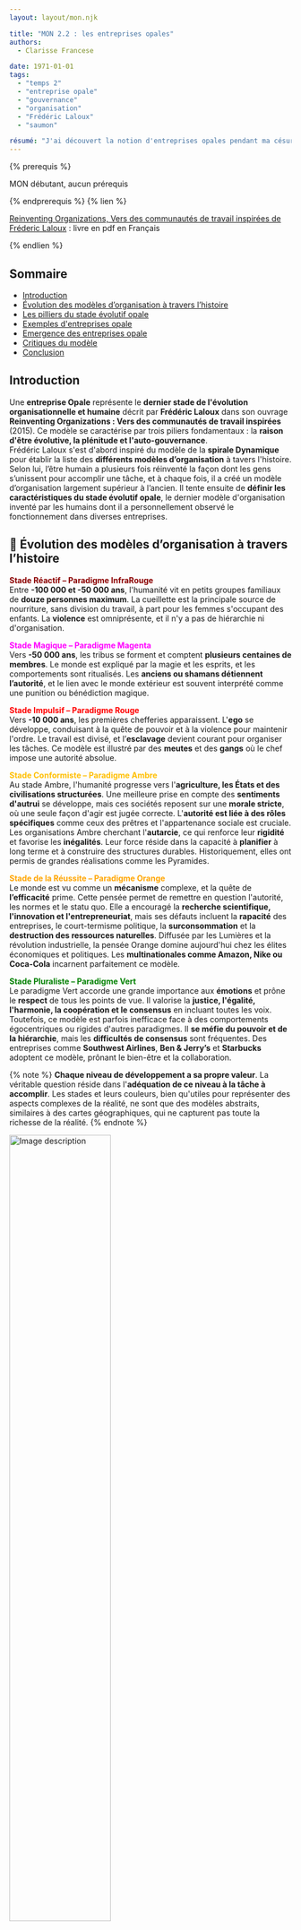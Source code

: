 ```yaml
---
layout: layout/mon.njk

title: "MON 2.2 : les entreprises opales"
authors:
  - Clarisse Francese

date: 1971-01-01
tags: 
  - "temps 2"
  - "entreprise opale"
  - "gouvernance"
  - "organisation"
  - "Frédéric Laloux"
  - "saumon"

résumé: "J'ai découvert la notion d'entreprises opales pendant ma césure et j'ai lu un bouquin passionant sur ce sujet de Frédéric Laloux : Reinventing Organizations, Vers des communautés de travail inspirées. Je compte résumer tous les concepts cléfs de ce type d'entreprise que je trouve révolutionnaire."
---
```


{% prerequis %}

MON débutant, aucun prérequis

{% endprerequis %}
{% lien %}

[Reinventing Organizations, Vers des communautés de travail inspirées de Fréderic Laloux](https://media.electre-ng.com/extraits/extrait-id/bfb3a40fc45066f85e8632858a65ca7c2bf202e4c3c721909da6befb299a1551.pdf) : livre en pdf en Français

{% endlien %}

## Sommaire

- [Introduction](#def)
- [Évolution des modèles d’organisation à travers l’histoire](#ev)
- [Les pilliers du stade évolutif opale](#op)
- [Exemples d'entreprises opale](#exemple)
- [Emergence des entreprises opale](#emer)
- [Critiques du modèle](#cri)
- [Conclusion](#ccl)

<h2 id=def> Introduction</h2>

Une **entreprise Opale** représente le **dernier stade de l'évolution organisationnelle et humaine** décrit par **Frédéric Laloux** dans son ouvrage **Reinventing Organizations : Vers des communautés de travail inspirées** (2015). Ce modèle se caractérise par trois piliers fondamentaux : la **raison d'être évolutive, la plénitude et l'auto-gouvernance**.  
Frédéric Laloux s'est d'abord inspiré du modèle de la **spirale Dynamique** pour établir la liste des **différents modèles d’organisation** à tavers l'histoire. Selon lui, l’être humain a plusieurs fois réinventé la façon dont les gens s’unissent pour accomplir une tâche, et à chaque fois, il a créé un modèle d’organisation largement supérieur à l’ancien. Il tente ensuite de **définir les caractéristiques du stade évolutif opale**, le dernier modèle d'organisation inventé par les humains dont il a personnellement observé le fonctionnement dans diverses entreprises.

<h2 id=ev> 📅 Évolution des modèles d’organisation à travers l’histoire</h2>

<b style="color: #8B0000;">Stade Réactif – Paradigme InfraRouge</b>  
Entre **-100 000 et -50 000 ans**, l'humanité vit en petits groupes familiaux de **douze personnes maximum**. La cueillette est la principale source de nourriture, sans division du travail, à part pour les femmes s'occupant des enfants. La **violence** est omniprésente, et il n'y a pas de hiérarchie ni d'organisation.

<b style="color: magenta;">Stade Magique – Paradigme Magenta</b>  
Vers **-50 000 ans**, les tribus se forment et comptent **plusieurs centaines de membres**. Le monde est expliqué par la magie et les esprits, et les comportements sont ritualisés. Les **anciens ou shamans détiennent l’autorité**, et le lien avec le monde extérieur est souvent interprété comme une punition ou bénédiction magique.

<b style="color: red;">Stade Impulsif – Paradigme Rouge</b>  
Vers **-10 000 ans**, les premières chefferies apparaissent. L'**ego** se développe, conduisant à la quête de pouvoir et à la violence pour maintenir l'ordre. Le travail est divisé, et l’**esclavage** devient courant pour organiser les tâches. Ce modèle est illustré par des **meutes** et des **gangs** où le chef impose une autorité absolue.

<b style="color: #FFBF00;">Stade Conformiste – Paradigme Ambre</b>  
Au stade Ambre, l'humanité progresse vers l'**agriculture, les États et des civilisations structurées**. Une meilleure prise en compte des **sentiments d'autrui** se développe, mais ces sociétés reposent sur une **morale stricte**, où une seule façon d'agir est jugée correcte. L'**autorité est liée à des rôles spécifiques** comme ceux des prêtres et l'appartenance sociale est cruciale. Les organisations Ambre cherchant l'**autarcie**, ce qui renforce leur **rigidité** et favorise les **inégalités**. Leur force réside dans la capacité à **planifier** à long terme et à construire des structures durables. Historiquement, elles ont permis de grandes réalisations comme les Pyramides.

<b style="color: orange;">Stade de la Réussite – Paradigme Orange</b>  
Le monde est vu comme un **mécanisme** complexe, et la quête de **l’efficacité** prime. Cette pensée permet de remettre en question l'autorité, les normes et le statu quo. Elle a encouragé la **recherche scientifique, l'innovation et l'entrepreneuriat**, mais ses défauts incluent la **rapacité** des entreprises, le court-termisme politique, la **surconsommation** et la **destruction des ressources naturelles**. Diffusée par les Lumières et la révolution industrielle, la pensée Orange domine aujourd'hui chez les élites économiques et politiques. Les **multinationales comme Amazon, Nike ou Coca-Cola** incarnent parfaitement ce modèle.

<b style="color: green;">Stade Pluraliste – Paradigme Vert</b>  
Le paradigme Vert accorde une grande importance aux **émotions** et prône le **respect** de tous les points de vue. Il valorise la **justice, l'égalité, l'harmonie, la coopération et le consensus** en incluant toutes les voix. Toutefois, ce modèle est parfois inefficace face à des comportements égocentriques ou rigides d'autres paradigmes. Il **se méfie du pouvoir et de la hiérarchie**, mais les **difficultés de consensus** sont fréquentes. Des entreprises comme **Southwest Airlines**, **Ben & Jerry’s** et **Starbucks** adoptent ce modèle, prônant le bien-être et la collaboration.

{% note %}
**Chaque niveau de développement a sa propre valeur**. La véritable question réside dans l'**adéquation de ce niveau à la tâche à accomplir**. Les stades et leurs couleurs, bien qu'utiles pour représenter des aspects complexes de la réalité, ne sont que des modèles abstraits, similaires à des cartes géographiques, qui ne capturent pas toute la richesse de la réalité.
{% endnote %}

<img src="frise paradigme.png" width="60%" alt="Image description">

Cette frise issue directement du livre révèle une réalité fascinante : **jamais auparavant autant de personnes n’ont vécu dans des paradigmes aussi variés simultanément** ! Des structures Rouges, Ambres, Oranges et Vertes coexistent dans une même ville, chacune fonctionnant selon ses propres principes et valeurs. Les **systèmes de rémunération** de chaque entreprise illustrent bien la diversité des paradigmes :

- Un **patron qui modifie les salaires** à sa guise incarne le modèle <b style="color: red;">Impulsif Rouge</b> . 
- Des **salaires fixes, basés sur la hiérarchie ou les diplômes**, reflètent le <b style="color: #FFBF00;">Conformiste Ambre</b>.  
- L’attribution de **primes individuelles liées à des objectifs** traduit la logique de la <b style="color: orange;">Réussite Orange</b> .  
- Enfin, des **primes d’équipe** mettent en avant la coopération chère au <b style="color: green;">Pluraliste Vert</b> .  

{% details "Tableau récapitulatif des différents modèles d’organisation" %}

| Organisation   | Exemples actuels  | Révolutions clés  | Métaphore   |
|-------------|-------------|-------------|-------------|
| <b style="color: red;">Impulsif Rouge</b> :  Le chef exerce son pouvoir sans relâche afin de garder ses troupes dans le rang. La peur est le ciment de l’organisation. Grande réactivité, court- termisme. Adaptées aux environnements chaotiques.   | Mafia ; Gangs des rues ; Milices tribales   | Division du travail + Autorité    | Une meute de loups    |
| <b style="color: #FFBF00;">Conformiste Ambre</b> Rôles très définis au sein d’une pyramide hiérarchique. Autorité et contrôle descendants. Valorisation de la stabilité, garantie par des processus rigoureux. Le futur est la répétition du passé.    |  L’Église catholique ; Organisations	militaires ; La	plupart	des	organismes gouvernementaux ; Écoles publiques   |   Rôles officiels + Processus | Une armée    |
| <b style="color: orange;">Réussite Orange</b> L’objectif est de battre les concurrents, de faire de la croissance et du profit. L’innovation est la solution pour rester en tête. Management par objectifs.    | 	Groupes	multinationaux   |   Innovation + Responsabilité + Méritocratie  | Une mécanique   |
| <b style="color: green;">Pluraliste Vert</b>  Au sein de la pyramide hiérarchique classique, l’accent est mis sur la culture et l’autonomie afin d’obtenir des salariés une motivation extraordinaire.    | Entreprises centrées sur une culture (Southwest Airlines, Ben & Jerry’s, Starbucks etc.)   | Autonomisation + Culture centrée sur les valeurs + Prise en compte des parties prenantes  | Une famille   |
| **Evolutif opale**  | **?**   | **?** | **?**  |
{% enddetails %}

<h2 id=op> 📖 Les pilliers du stade évolutif opale</h2>

Maintenant que nous avons exploré les modèles organisationnels précédents, tournons-nous vers le prochain stade de l’évolution humaine, que **Frédéric Laloux** désigne sous le nom de **stade Évolutif Opale**. Ce stade correspond à ce que **Maslow** décrit comme "**l’accomplissement de soi**" dans sa célèbre pyramide des besoins.

À ce niveau, nous prenons du recul par rapport à nos peurs et désirs, qui orientent souvent nos vies. En nous **détachant de notre ego**, nous accédons à des aspects plus profonds et sages de nous-mêmes. Les décisions ne sont plus prises en fonction de critères extérieurs, mais sur la base de ce qui résonne intérieurement. La question devient : **est-ce aligné avec mes valeurs ? Est-ce que cela contribue positivement au monde ?**  
L’ordre des priorités s’inverse alors : **le succès devient une conséquence d’une vie épanouissante, plutôt qu’un objectif en soi**. Les individus au stade Opale se consacrent à la découverte de leur vocation et recherchent des organisations qui ont un but clair et noble. Le **sens**, plus que le profit ou la part de marché, devient alors le principal critère de décision. Les entreprises Opale cherchent à **favoriser l'authenticité et l’esprit de groupe**, en offrant un environnement où chacun peut être pleinement soi-même tout en créant des relations enrichissantes.

🫀 **Métaphore d'organisme vivant** :  
Les organisations Opale rejettent les métaphores traditionnelles : la *mécanique* de la Réussite Orange, axée sur l’efficacité, et la *famille* du Pluraliste Vert, centrée sur les relations. Elles adoptent l'image d'**organismes vivants** pour caractériser leur souplesse et leur adaptabilité. Trois avancées majeures les distinguent : **autogouvernance**, **quête de plénitude** et **raison d’être évolutive**.

### 1️⃣ L'autogouvernance

Les entreprises Opale abandonnent la hiérarchie pyramidale au profit de **structures décentralisées**. Les décisions sont prises de manière **collaborative** et fluide, chaque individu disposant d’une réelle **autonomie** dans son rôle. On y retrouve plusieurs principes clés :

- **Absence de chefs formels et d'organigramme** : Les rôles de leadership émergent naturellement en fonction des besoins, plutôt que d’être imposés par un organigramme.
- **Réduction des fonctions support** : Les tâches administratives, comme la gestion RH ou la comptabilité, sont simplifiées ou partagées entre les équipes, évitant des départements centralisés encombrants.
- **Systèmes de coordination souples** : La communication entre équipes repose sur la confiance et des outils collaboratifs, minimisant les réunions inutiles et les procédures lourdes.

{% details "Processus de l'autogouvernance opale et comparaison avec le modèle orange" %}

| **Thème**   | **Entreprise Opale**  | **Entreprise Orange** |
|------------------------------|-----------------------------------|-----------------------------------|
| **Hiérarchie pyramidale**     | Équipes autonomes                 | Machinerie pesante                |
| **Fonctions support**         | Rôles fluides et élémentaires à la place des descriptions de poste figées | Pléthore de fonctions centrales : RH, informatique, achats, finances, contrôle, qualité, sécurité, gestion du risque, etc. |
| **Coordination**              |  Pas de réunion de comité exécutif, réunions en fonction des besoins | Réunions à date fixe à tous les niveaux       |
| **Prise de décision**         | Processus totalement décentralisé sur la base de la sollicitation d’avis ou des mécanismes de décisions holocratiques | En haut de la pyramide avec possibilité d'invalidation par un supérieur |
| **Gestion de crise**          | Communication transparente, tout le monde impliqué dans la décision | Des petits groupes de conseillers se rencontrent pour accompagner le DG dans sa prise de décisions |
| **Achats et investissements** | Tout le monde peut engager une dépense, sous réserve d’avoir sollicité les avis | Seuils d’autorisation en fonction du niveau hiérarchique |
| **Circuits d’information**    | Toute l’information est accessible à tous en temps réel, y compris les finances et les rémunérations | L’information est le pouvoir et n’est diffusée qu’à ceux qui en ont besoin |
| **Résolution de conflits**    | Méthode de résolution de conflits par étapes | Pas de méthode de résolution de conflits |
| **Attribution des rôles**     | Pas de promotions mais réorganisation fluide des rôles | La course aux promotions débouche sur des stratégies politiques |
| **Gestion de la performance** | Accent sur la performance collective | Accent sur la performance individuelle |
| **Rémunérations**             | Auto-évaluation du niveau de salaire avec péréquation par les pairs | Décision prise par le supérieur hiérarchique |
| **Licenciements**             | Très rare, résolu par médiation avant tout | C’est le patron qui autorise le licenciement avec l’accord des RH |
{% enddetails %}

### 2️⃣ La quête de la plénitude

Les entreprises opales valorisent l’**authenticité** et encouragent les employés à exprimer toutes les dimensions de leur être – émotionnelle, spirituelle et créative. Ces environnements de travail visent à dépasser les conventions traditionnelles pour permettre à chacun de **s’épanouir** pleinement. Voici quelques principes clés :

- **Inviter notre humanité au travail avec des cadres de travail protecteurs** : Les organisations Opale favorisent l’expression authentique de soi au travail loin des rôles imposés par des structures traditionnelles. Les espaces de travail sont conçus pour être accueillants et sûrs.
  
- **Espaces de recueillement** : Des lieux sont dédiés à l’introspection, où les collaborateurs peuvent se recentrer, méditer ou simplement se reposer.
  
- **Narration** : L’organisation encourage l’utilisation de récits pour renforcer la compréhension mutuelle et la cohésion.

{% details "Processus de la quête de la plénitude opale et comparaison avec le modèle orange" %}

| **Thème**                      | **Entreprise Opale**                                               | **Entreprise Orange**                                               |
|---------------------------------|---------------------------------------------------------------------|---------------------------------------------------------------------|
| **Bâtiments**                   | Espaces chaleureux, décorés par les salariés, ouverts aux enfants, aux animaux et à la nature. Pas de signes statutaires. | Bâtiments professionnels standardisés et sans âme. Nombreux signes statutaires. |
| **Valeurs et règle du jeu**     | Des valeurs claires, traduites en règles du jeu explicites, définissant les comportements (in)acceptables. Méthodes de questionnement permanent des valeurs et des règles du jeu. | Des valeurs qui se résument souvent à une affiche sur le mur. |
| **Espaces d’introspection**     | Lieu de silence. Méditation en groupe et temps de silence. Moments d’introspection en grands groupes. Supervision d’équipe et coaching par les pairs. | - |
| **Sentiment d’appartenance**    | Storytelling comme point d’appui pour se révéler et construire le sentiment d’appartenance. | - |
| **Descriptions et intitulés de poste** | Pas de description de poste pour obliger chacun à modeler ses rôles en fonction de sa personnalité. | Intitulés de poste à valeur prescriptive et signes statutaires. |
| **Engagement sur le temps de travail** | Discussion franche sur le temps de travail par rapport aux autres obligations importantes de la vie. | - |
| **Conflits**                    | Processus de résolution de conflits en plusieurs temps. Formation de tous les salariés à la résolution de conflits. Institutionnalisation de moments réservés à soulever les conflits et à les résoudre. | - |
| **Réunions**                    | Règles spécifiques pour tenir l’ego en bride et s’assurer que chacun peut faire entendre sa voix. | Réunions fréquentes mais peu de règles de réunions. |
| **Initiatives sociétales et environnementales** | L’intégrité comme critère interne : qu’est-ce qu’il est juste de faire ? Répartition de la prise d’initiative ; chacun décide de ce qu’il est juste de faire. | L’argent comme critère externe : seulement si ça ne coûte pas cher. Seuls les échelons les plus élevés peuvent prendre des initiatives ayant des conséquences financières. |
| **Recrutement**                 | Entretiens menés par les futurs collègues. Accent mis sur la correspondance avec l’entreprise et sa raison d’être. | Entretien mené par un personnel RH formé. Accent mis sur la correspondance à la définition de poste. |
| **Intégration**                 | Formation sérieuse en compétences relationnelles et en culture d’entreprise. Programme de rotation pour s’immerger dans l’entreprise. | Processus essentiellement administratif. |
| **Formation**                   | Liberté de choix des formations et responsabilité personnelle. Formations très importantes à la culture d’entreprise pour tous les salariés. | Parcours conçus par les RH. Essentiellement des formations techniques et managériales. |
| **Management de la performance** | Exploration personnelle de son parcours d’apprentissage et de sa vocation. | Consiste en photographies qui se veulent objectives des performances passées. |
| **Licenciement**                | Accompagnement bienveillant pour faire du licenciement une occasion d’apprendre. | Processus essentiellement juridique et financier. |
{% enddetails %}

### 3️⃣ Raison d'être évolutive

Plutôt que de se focaliser sur des objectifs rigides comme le profit, ces organisations s’orientent autour d’une **mission** significative et adaptable. Cette raison d’être, comparable à l’instinct de survie d’un organisme vivant, **guide leurs choix** et **évolue** avec le temps et les circonstances. Voilà quelques principes clés :

- **Concurrence, parts de marché et croissance** : Plutôt que de se focaliser sur la compétition, elles adoptent une approche collaborative et durable. Leur objectif est une croissance alignée avec leur raison d’être, plutôt que d’accumuler des parts de marché.

- **Profit** : Le profit est perçu comme un moyen de soutenir la mission, et non comme une fin en soi. L’équilibre est recherché entre la performance financière et les impacts positifs sur la société et l’environnement.

- **Prise de décision** : Les choix stratégiques sont fondés sur l’alignement avec la mission de l’entreprise, avec une attention particulière à la transparence et à l’implication des employés dans le processus.

- **Stratégie organique** : Au lieu de suivre des plans fixes, la stratégie devient un processus flexible, adaptatif et réactif aux besoins et aux opportunités, tout en restant fidèle à la mission.

- **Relations avec clients et fournisseurs** : L’accent est mis sur la confiance, la transparence et des partenariats durables, visant à créer une valeur mutuelle plutôt qu’à rechercher des bénéfices à court terme.

{% details "Processus de la raison d'être évolutive opale et comparaison avec le modèle orange" %}
| **Thème**                      | **Entreprise Opale**                                               | **Entreprise Orange**                                               |
|---------------------------------|---------------------------------------------------------------------|---------------------------------------------------------------------|
| **Concept du projet**           | L’entreprise est considérée comme une entité vivante dotée de sa finalité, de son projet propre. | Le projet primordial est la sauvegarde de l’entreprise (quoi que prétende la profession de foi). |
| **Stratégie**                   | La stratégie émerge naturellement de l’intelligence collective de salariés autonomes. | Le cap stratégique est fixé par la direction. |
| **Prise de décision**           | Outils d’écoute du projet : chacun capte des signaux ; grandes assemblées ; méditation, visualisation guidée, etc. Réponse aux incitations extérieures. | Pas d’outils d’écoute du projet ; se protéger de la concurrence est le moteur principal de la décision. |
| **Concurrence**                 | Le concept de concurrence n’a pas de sens. Les « concurrents » sont impliqués dans la poursuite du projet. | Les concurrents sont les ennemis qui nous poussent à agir. |
| **Croissance et part de marché**| N’ont de sens que s’ils contribuent à la réalisation du projet. | Moteurs principaux de la réussite. |
| **Profit**                      | Indicateur indirect : le profit vient naturellement si l’on fait ce qui est juste. | Indicateur principal. |
| **Marketing et développement produits** | Priorité à l’intérieur : c’est la mission qui définit l’offre. L’intuition et la beauté sont les guides. | Priorité à l’extérieur : les études de marché et la segmentation des consommateurs structurent l’offre. On crée des besoins chez les clients le cas échéant. |
| **Planification, budget et contrôle** | Basés sur « perception et réponse ». Budgets inexistants ou radicalement simplifiés, pas de chasse aux écarts. Solutions réalistes et itérations fréquentes, au lieu de la recherche de réponses « idéales ». Écoute permanente de ce qui est requis. Pas d’objectifs. | Basés sur « prévision et contrôle ». Retour douloureux des plans semestriels, des budgets annuels et mensuels. S’en tenir au plan est la règle ; les déviations doivent faire l’objet d’une explication et les écarts comblés. Objectifs ambitieux pour motiver les salariés. |
| **Accompagnement du changement**| Le changement n’est plus un sujet car les entreprises ne cessent de s’adapter de l’intérieur. | Arsenal complet d’outils d’accompagnement pour faire passer l’entreprise de A à B. |
| **Fournisseurs et transparence** | Fournisseurs choisis aussi pour leur adhésion au projet. Transparence totale et invitation de l’extérieur à faire des suggestions qui contribuent à la réalisation du projet. | Fournisseurs choisis en fonction du prix et de la qualité. Position par défaut : ne rien dire à l’extérieur. |
| **Gestion du climat**           | Recherche consciente du climat émotionnel qui permet le mieux de servir la mission de l’entreprise. | - |
| **Projet individuel**           | Recrutement, formation et évaluation servent à vérifier que le projet de l’individu et la mission de l’entreprise sont en phase. | Ce n’est pas à l’entreprise d’aider les salariés à définir ce à quoi ils sont appelés. |
{% enddetails %}

<h2 id=exemple> 🔎 Exemples d'entreprises opale</h2>

Blabla

<h2 id=emer> 📈 Emergence des entreprises opale</h2>

### Les conditions nécessaires

Il y a des **conditions nécessaires** (pas forcément suffisantes) à l’émergence des organisations Opale. Notamment certains membres jouent des rôles clés :

🧑‍💼 **Le dirigeant** :  
Le leader d’une organisation Opale doit être un **facilitateur** plutôt qu’un manager traditionnel. Il **soutient l’autogouvernance** et encourage une culture d’authenticité en créant un environnement sûr, propice à l’épanouissement de chaque individu. Il garantit que les équipes aient la liberté de prendre des décisions de manière autonome, tout en restant alignées avec la mission globale de l’organisation. C'est également **un collègue comme les autres** : il n’est pas supérieur aux autres membres et doit adopter une attitude d'humilité et de collaboration.

✍️ **Le conseil d'administration** :  
Il soutient l'autogouvernance en restant aligné sur la mission et les valeurs de l'organisation. Il n'agit pas comme une instance décisionnelle supérieure, mais comme un espace de **conseil**, d’**accompagnement** et de **soutien** stratégique, facilitant la direction sans imposer de contrôle.

💰 **L'actionnariat** :  
L'actionnariat est **distribué** et **démocratisé**, évitant la concentration du pouvoir. Les décisions financières tiennent compte de l'ensemble des parties prenantes, avec une transparence totale sur les bénéfices et objectifs financiers.

### Comment créer une entreprise Opale ?

🎯 **Définir des postulats et des valeurs générales** :  
Par exemple l'entreprise opale **Morning Star** se fonde sur 2 principes : les individus n’ont pas besoin d’être forcés ni contraints pour travailler ensemble ; les individus tiennent leurs engagements. L'entreprise opale **FAVI** formule 3 postulats : toute personne est par principe considérée comme bonne (fiable, motivée, digne de confiance, intelligente) ; une personne malheureuse ne peut pas être performante ; la valeur se crée dans l’usine.  
Il faut aussi des **valeurs partagées**, alignées sur le service de la mission et des collaborateurs, et non sur la recherche exclusive de profit. Le **sens du projet** est fondamental pour guider les actions et décisions.

🤝**Instaurer ces pratiques liées à l’autogouvernance** :  
- La sollicitation d’avis
- Un mécanisme de résolution de conflits
- Évaluation par les pairs et processus salariaux

🧘‍♀️**Instaurer ces pratiques liées à la plénitude** :  
- Les règles de base d’un espace protecteur : cadre de confiance à co-construire
- Cadre de travail coloré, accueillant, chaleureux
- Le processus d’intégration : complet et agréable
- Méthodes de réunion : faire des tours de météo, répartir la parole etc

🌱 **Instaurer ces pratiques liées à la raison d’être évolutive** :  
- Le recrutement : par les pairs en prenant le temps
- Le rituel de la chaise vide : la « chaise vide » est un rituel simple qui peut être proposé dès le premier jour. À la fin 
de chaque réunion, ou à tout moment de la réunion, un membre de l’équipe peut aller occuper la chaise vide qui représente le projet de l’entreprise et se mettre à l’écoute de la réponse à une question comme : « Est- ce que cette réunion a été vraiment utile à l’entreprise ? »

### Comment transformer une entreprise d'un autre paradigme en une entreprise Opale ?

Blabla

<h2 id=cri> Critiques du modèle</h2>

Blabla

<h2 id=ccl> 👍Conclusion</h2>

Blabla

## ⌛Horodatage

| Date | Heures passées | Indications |
| -------- | -------- |-------- |
| Samedi 07/12 | 2h | relecture début livre, Évolution des modèles d’organisation à travers l’histoire |
| Dimanche 08/12 | 4h | rédaction de présentation du stade évolutif opale et condition d'émergence |
